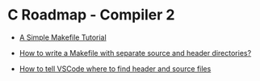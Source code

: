 C Roadmap - Compiler 2
=======================



- [A Simple Makefile Tutorial](https://www.cs.colby.edu/maxwell/courses/tutorials/maketutor/)
- [How to write a Makefile with separate source and header directories?](https://stackoverflow.com/a/30602701/13903942)

- [How to tell VSCode where to find header and source files](https://stackoverflow.com/a/65133723/13903942)